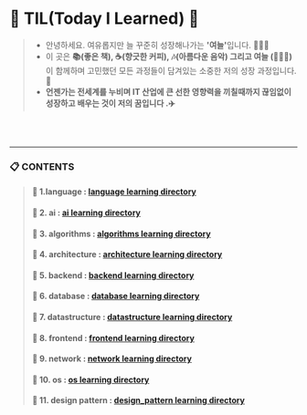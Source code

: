 
# 🌱 TIL(Today I Learned) 🌳

> - 안녕하세요. 여유롭지만 늘 꾸준히 성장해나가는 <strong>'여늘'</strong>입니다. 🙋🏻‍♂️
> - 이 곳은 <strong>📚(좋은 책), ☕️(향긋한 커피), 🎶(아름다운 음악) 그리고 여늘 (🧑🏻‍💻)</strong>이 함께하며 고민했던 모든 과정들이 담겨있는 소중한 저의 성장 과정입니다. 🚀
> - <strong>언젠가는 전세계를 누비며 IT 산업에 큰 선한 영향력을 끼칠때까지 끊임없이 성장하고 배우는 것이 저의 꿈입니다 .✈️</strong>

<br>
<br>

<hr>

### 📋 CONTENTS
> #### 📌 1.language : [language learning directory](language)
> #### 📌 2. ai : [ai learning directory](ai)
> #### 📌 3. algorithms : [algorithms learning directory](algorithms)
> #### 📌 4. architecture : [architecture learning directory](architecture)
> #### 📌 5. backend : [backend learning directory](backend)
> #### 📌 6. database : [database learning directory](database)
> #### 📌 7. datastructure : [datastructure learning directory](datastructure)
> #### 📌 8. frontend : [frontend learning directory](frontend)
> #### 📌 9. network : [network learning directory](network)
> #### 📌 10. os : [os learning directory](os)
> #### 📌 11. design pattern : [design_pattern learning directory](design_pattern)

<br>
